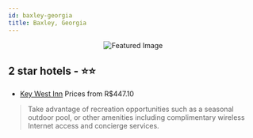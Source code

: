 ```yaml
---
id: baxley-georgia
title: Baxley, Georgia
---
```


<center><img src="https://i.travelapi.com/hotels/1000000/70000/63800/63794/e3c022b8_z.jpg" alt="Featured Image" /></center>


##  2 star hotels - ⭐️⭐️

-    [Key West Inn](https://us.hurb.com/hotels/baxley/key-west-inn-JNP-JP880570?cmp=18055) Prices from R$447.10
   > Take advantage of recreation opportunities such as a seasonal outdoor pool, or other amenities including complimentary wireless Internet access and concierge services.
